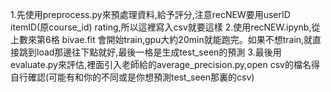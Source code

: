 1.先使用preprocess.py來預處理資料,給予評分,注意recNEW要用userID itemID(原course_id) rating,所以這裡寫入csv就要這樣
2.使用recNEW.ipynb,從上數來第6格 bivae.fit 會開始train,gpu大約20min就能跑完。如果不想train,就直接跳到load那邊往下點就好,最後一格是生成test_seen的預測
3.最後用evaluate.py來評估,裡面引入老師給的average_precision.py,open csv的檔名得自行確認(可能有和你的不同或是你想預測test_seen那裏的csv)
